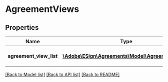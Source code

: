 # AgreementViews

## Properties
Name | Type | Description | Notes
------------ | ------------- | ------------- | -------------
**agreement_view_list** | [**\Adobe\ESign\Agreements\Model\AgreementView[]**](AgreementView.md) | List of agreement views | [optional] 

[[Back to Model list]](../README.md#documentation-for-models) [[Back to API list]](../README.md#documentation-for-api-endpoints) [[Back to README]](../README.md)


